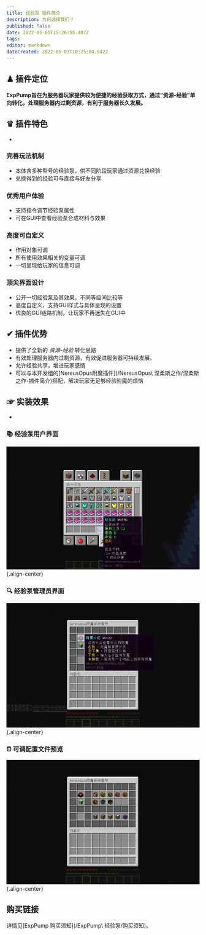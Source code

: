 ```yaml
---
title: 经验泵 插件简介
description: 为何选择我们？
published: false
date: 2022-05-05T15:26:55.407Z
tags: 
editor: markdown
dateCreated: 2022-05-03T10:25:04.942Z
---
```



## ♟ 插件定位
**ExpPump旨在为服务器玩家提供较为便捷的经验获取方式，通过“资源-经验”单向转化，处理服务器内过剩资源，有利于服务器长久发展。**

## ♛ 插件特色
-
### 完善玩法机制
- 本体含多种型号的经验泵，供不同阶段玩家通过资源兑换经验
- 兑换得到的经验可与直接与好友分享
### 优秀用户体验
- 支持指令调节经验泵属性
- 可在GUI中查看经验泵合成材料与效果
### 高度可自定义
- 作用对象可调
- 所有使用效果相关的变量可调
- 一切呈现给玩家的信息可调
### 顶尖界面设计
- 公开一切经验泵及其效果，不同等级间比较等
- 高度自定义，支持GUI样式与具体呈现的设置
- 优良的GUI链路机制，让玩家不再迷失在GUI中
## ✔ 插件优势
- 提供了全新的 *资源-经验* 转化思路
- 有效处理服务器内过剩资源，有效促进服务器可持续发展。
- 允许经验共享，增进玩家感情
- 可以与本开发组的[NereusOpus附魔插件](/NereusOpus\ 涅柔斯之作/涅柔斯之作-插件简介)搭配，解决玩家无足够经验附魔的烦恼

## ☞ 实装效果
- 
### 📚 经验泵用户界面
![附魔显示.png](/nereusopus/简介/附魔显示.png){.align-center}
### 🔍 经验泵管理员界面
![主菜单-查询.png](/nereusopus/简介/主菜单-查询.png){.align-center}
### ⏰ 可调配置文件预览
![主菜单.png](/nereusopus/简介/主菜单.png){.align-center}

## 购买链接
详情见[ExpPump 购买须知](/ExpPump\ 经验泵/购买须知)。
